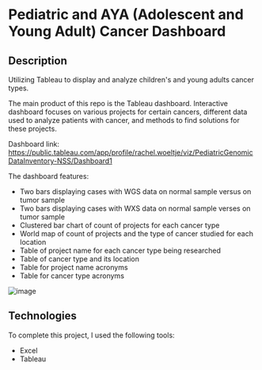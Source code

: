 # Pediatric and AYA (Adolescent and Young Adult) Cancer Dashboard

## Description

Utilizing Tableau to display and analyze children's and young adults cancer types.

The main product of this repo is the Tableau dashboard. Interactive dashboard focuses on various projects for certain cancers, different data used to analyze patients with cancer, and methods to find solutions for these projects.

Dashboard link: https://public.tableau.com/app/profile/rachel.woeltje/viz/PediatricGenomicDataInventory-NSS/Dashboard1

The dashboard features:

- Two bars displaying cases with WGS data on normal sample versus on tumor sample
- Two bars displaying cases with WXS data on normal sample verses on tumor sample
- Clustered bar chart of count of projects for each cancer type
- World map of count of projects and the type of cancer studied for each location
- Table of project name for each cancer type being researched
- Table of cancer type and its location
- Table for project name acronyms 
- Table for cancer type acronyms 

![image](https://user-images.githubusercontent.com/77589773/125523799-c5ac89df-bfc4-46d3-9029-3668e3e3e948.png)

## Technologies
To complete this project, I used the following tools:
- Excel
- Tableau



